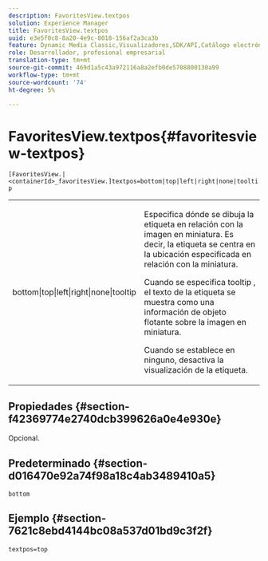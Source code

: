 ```yaml
---
description: FavoritesView.textpos
solution: Experience Manager
title: FavoritesView.textpos
uuid: e3e5f0c8-8a20-4e9c-8018-156af2a3ca3b
feature: Dynamic Media Classic,Visualizadores,SDK/API,Catálogo electrónico
role: Desarrollador, profesional empresarial
translation-type: tm+mt
source-git-commit: 469d1a5c43a972116a8a2efb0de5708800130a99
workflow-type: tm+mt
source-wordcount: '74'
ht-degree: 5%

---
```



# FavoritesView.textpos{#favoritesview-textpos}

`[FavoritesView.|<containerId>_favoritesView.]textpos=bottom|top|left|right|none|tooltip`

<table id="table_2B109D2F91E64B5382B31921C3780FA5"> 
 <tbody> 
  <tr> 
   <td colname="col1"> <p><span class="codeph"> bottom|top|left|right|none|tooltip</span> </p> </td> 
   <td colname="col2"> <p> Especifica dónde se dibuja la etiqueta en relación con la imagen en miniatura. Es decir, la etiqueta se centra en la ubicación especificada en relación con la miniatura. </p> <p>Cuando se especifica <span class="codeph"> tooltip</span> , el texto de la etiqueta se muestra como una información de objeto flotante sobre la imagen en miniatura. </p> <p>Cuando se establece en <span class="codeph"> ninguno</span>, desactiva la visualización de la etiqueta. </p> </td> 
  </tr> 
 </tbody> 
</table>

## Propiedades {#section-f42369774e2740dcb399626a0e4e930e}

Opcional.

## Predeterminado {#section-d016470e92a74f98a18c4ab3489410a5}

`bottom`

## Ejemplo {#section-7621c8ebd4144bc08a537d01bd9c3f2f}

`textpos=top`
